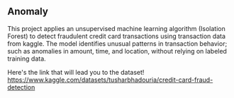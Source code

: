 ## Anomaly
This project applies an unsupervised machine learning algorithm (Isolation Forest) to detect fraudulent credit card transactions using transaction data from kaggle. The model identifies unusual patterns in transaction behavior; such as anomalies in amount, time, and location, without relying on labeled training data.

Here's the link that will lead you to the dataset!
https://www.kaggle.com/datasets/tusharbhadouria/credit-card-fraud-detection
